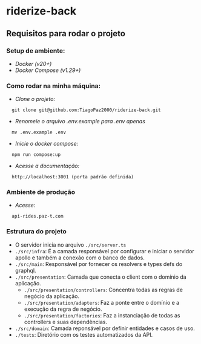 # riderize-back

## Requisitos para rodar o projeto

### Setup de ambiente:

  - *Docker (v20+)*
  - *Docker Compose (v1.29+)*

### Como rodar na minha máquina:

  - *Clone o projeto:*
  ```
    git clone git@github.com:TiagoPaz2000/riderize-back.git
  ```

  - *Renomeie o arquivo .env.example para .env apenas*
  ```
    mv .env.example .env
  ```

  - *Inicie o docker compose:*
  ```
    npm run compose:up
  ```

  - *Acesse a documentação:*
  ```
    http://localhost:3001 (porta padrão definida)
  ```

### Ambiente de produção

  - *Acesse:*
  ```
    api-rides.paz-t.com
  ```

### Estrutura do projeto

  - O servidor inicia no arquivo `./src/server.ts`
  - `./src/infra`: É a camada responsável por configurar e iniciar o servidor apollo e também a conexão com o banco de dados.
  - `./src/main`: Responsável por fornecer os resolvers e types defs do graphql.
  - `./src/presentation`: Camada que conecta o client com o domínio da aplicação.
    - `./src/presentation/controllers`: Concentra todas as regras de negócio da aplicação.
    - `./src/presentation/adapters`: Faz a ponte entre o domínio e a execução da regra de negócio.
    - `./src/presentation/factories`: Faz a instanciação de todas as controllers e suas dependências.
  - `./src/domain`: Camada reponsável por definir entidades e casos de uso.
  - `./tests`: Diretório com os testes automatizados da API.